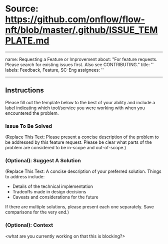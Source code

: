 # Source: https://github.com/onflow/flow-nft/blob/master/.github/ISSUE_TEMPLATE.md

---
name: Requesting a Feature or Improvement
about: "For feature requests. Please search for existing issues first. Also see CONTRIBUTING."
title: ''
labels: Feedback, Feature, SC-Eng
assignees: ''

---

## Instructions

Please fill out the template below to the best of your ability and include a label indicating which tool/service you were working with when you encountered the problem.

### Issue To Be Solved
(Replace This Text: Please present a concise description of the problem to be addressed by this feature request. Please be clear what parts of the problem are considered to be in-scope and out-of-scope.)

### (Optional): Suggest A Solution
(Replace This Text: A concise description of your preferred solution. Things to address include:
* Details of the technical implementation
* Tradeoffs made in design decisions
* Caveats and considerations for the future

If there are multiple solutions, please present each one separately. Save comparisons for the very end.)
  
### (Optional): Context

<what are you currently working on that this is blocking?>